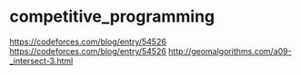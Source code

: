 # competitive_programming
https://codeforces.com/blog/entry/54526  
https://codeforces.com/blog/entry/54526
http://geomalgorithms.com/a09-_intersect-3.html
<br/>
